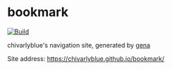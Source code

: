 # bookmark

[![Build](https://github.com/ChivarlyBlue/bookmark/actions/workflows/generate.yml/badge.svg)](https://github.com/ChivarlyBlue/bookmark/actions/workflows/generate.yml)

chivarlyblue's navigation site, generated by [gena](https://github.com/x1ah/gena)

Site address: https://chivarlyblue.github.io/bookmark/
